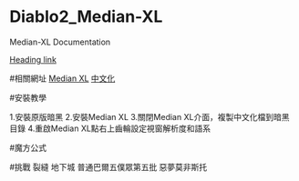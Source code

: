 # Diablo2_Median-XL
Median-XL Documentation

[Heading link](https://github.com/pandao/editor.md "Heading link")

#相關網址
[Median XL](https://www.median-xl.com/)
[中文化](https://drive.google.com/drive/folders/1CUXpvFurxp30d-V_qqvnzP39B0U_Bv9b?usp=sharing
)

#安裝教學

1.安裝原版暗黑
2.安裝Median XL
3.關閉Median XL介面，複製中文化檔到暗黑目錄
4.重啟Median XL點右上齒輪設定視窗解析度和語系

#魔方公式


#挑戰 裂縫 地下城
普通巴爾五僕眾第五批
惡夢莫非斯托
